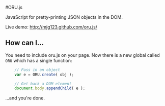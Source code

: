 #ORU.js

JavaScript for pretty-printing JSON objects in the DOM.

Live demo: http://mjg123.github.com/oru.js/

## How can I...

You need to include oru.js on your page.  Now there is a new global called `ORU` which has a single function:

```javascript
    // Pass in an object
    var e = ORU.create( obj );

    // Get back a DOM element
    document.body.appendChild( e );
```

...and you're done.